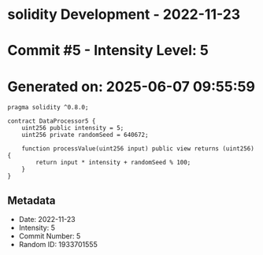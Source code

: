 ﻿# solidity Development - 2022-11-23
# Commit #5 - Intensity Level: 5
# Generated on: 2025-06-07 09:55:59
```solidity
pragma solidity ^0.8.0;

contract DataProcessor5 {
    uint256 public intensity = 5;
    uint256 private randomSeed = 640672;

    function processValue(uint256 input) public view returns (uint256) {
        return input * intensity + randomSeed % 100;
    }
}
```
## Metadata
- Date: 2022-11-23
- Intensity: 5
- Commit Number: 5
- Random ID: 1933701555
